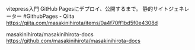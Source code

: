 vitepress入門 GitHub Pagesにデプロイ、公開するまで。 静的サイトジェネレーター #GithubPages - Qiita
https://qiita.com/masakinihirota/items/0a4f70ff1bd5f0e4308d

masakinihirota/masakinihirota-docs
https://github.com/masakinihirota/masakinihirota-docs
